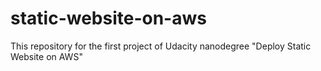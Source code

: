 # static-website-on-aws

This repository for the first project of Udacity nanodegree "Deploy Static Website on AWS"
